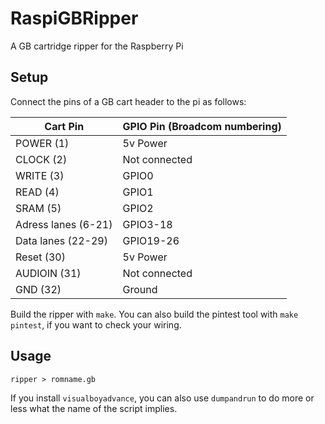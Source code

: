 # RaspiGBRipper
A GB cartridge ripper for the Raspberry Pi

## Setup
Connect the pins of a GB cart header to the pi as follows:

| Cart Pin | GPIO Pin (Broadcom numbering) |
|--------------|-----------------------------|
| POWER (1)    | 5v Power |
| CLOCK (2)    | Not connected |
| WRITE (3)    | GPIO0 |
| READ (4)     | GPIO1 |
| SRAM (5)     | GPIO2 |
| Adress lanes (6-21) | GPIO3-18 |
| Data lanes (22-29) | GPIO19-26 |
| Reset (30) | 5v Power |
| AUDIOIN (31) | Not connected |
| GND (32) | Ground |

Build the ripper with `make`.  You can also build the pintest tool with `make pintest`, if you want to check your wiring.

## Usage
`ripper > romname.gb`

If you install `visualboyadvance`, you can also use `dumpandrun` to do more or less what the name of the script implies.
